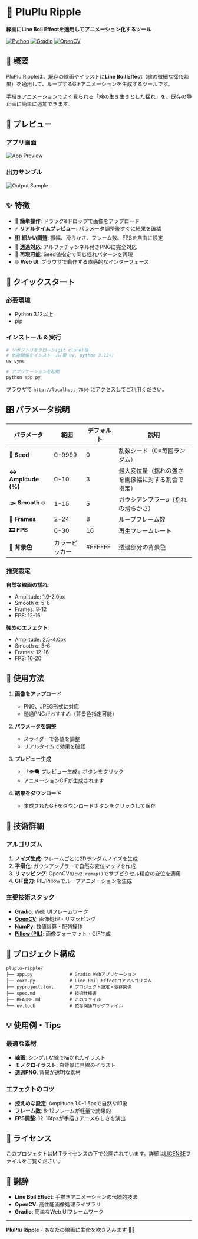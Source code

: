 # 🌊 PluPlu Ripple

**線画にLine Boil Effectを適用してアニメーション化するツール**

[![Python](https://img.shields.io/badge/Python-3.12+-blue.svg)](https://python.org)
[![Gradio](https://img.shields.io/badge/Gradio-5.31+-orange.svg)](https://gradio.app)
[![OpenCV](https://img.shields.io/badge/OpenCV-4.11+-green.svg)](https://opencv.org)

## 📖 概要

PluPlu Rippleは、既存の線画やイラストに**Line Boil Effect**（線の微細な揺れ効果）を適用して、ループするGIFアニメーションを生成するツールです。

手描きアニメーションでよく見られる「線の生き生きとした揺れ」を、既存の静止画に簡単に追加できます。

## 📸 プレビュー

### アプリ画面
![App Preview](images/app_preview.png)

### 出力サンプル
![Output Sample](images/output_sample.gif)

## ✨ 特徴

- 🎨 **簡単操作**: ドラッグ&ドロップで画像をアップロード
- ⚡ **リアルタイムプレビュー**: パラメータ調整後すぐに結果を確認
- 🎛️ **細かい調整**: 振幅、滑らかさ、フレーム数、FPSを自由に設定
- 🌈 **透過対応**: アルファチャンネル付きPNGに完全対応
- 🔄 **再現可能**: Seed値指定で同じ揺れパターンを再現
- 🌐 **Web UI**: ブラウザで動作する直感的なインターフェース

## 🚀 クイックスタート

### 必要環境
- Python 3.12以上
- pip

### インストール & 実行

```bash
# リポジトリをクローン(git clone)後
# 依存関係をインストール(要 uv, python 3.12+)
uv sync

# アプリケーションを起動
python app.py
```

ブラウザで `http://localhost:7860` にアクセスしてご利用ください。

## 🎛️ パラメータ説明

| パラメータ | 範囲 | デフォルト | 説明 |
|-----------|-----|----------|------|
| **🔀 Seed** | 0-9999 | 0 | 乱数シード（0=毎回ランダム） |
| **↔ Amplitude (%)** | 0-10 | 3 | 最大変位量（揺れの強さを画像幅に対する割合で指定） |
| **🌫️ Smooth σ** | 1-15 | 5 | ガウシアンブラーσ（揺れの滑らかさ） |
| **🔄 Frames** | 2-24 | 8 | ループフレーム数 |
| **🎞️ FPS** | 6-30 | 16 | 再生フレームレート |
| **🎨 背景色** | カラーピッカー | #FFFFFF | 透過部分の背景色 |

### 推奨設定

**自然な線画の揺れ**:
- Amplitude: 1.0-2.0px
- Smooth σ: 5-8
- Frames: 8-12
- FPS: 12-16

**強めのエフェクト**:
- Amplitude: 2.5-4.0px  
- Smooth σ: 3-6
- Frames: 12-16
- FPS: 16-20

## 🎯 使用方法

1. **画像をアップロード**
   - PNG、JPEG形式に対応
   - 透過PNGがおすすめ（背景色指定可能）

2. **パラメータを調整**
   - スライダーで各値を調整
   - リアルタイムで効果を確認

3. **プレビュー生成**
   - 「👁️‍🗨️ プレビュー生成」ボタンをクリック
   - アニメーションGIFが生成されます

4. **結果をダウンロード**
   - 生成されたGIFをダウンロードボタンをクリックして保存

## 🔬 技術詳細

### アルゴリズム
1. **ノイズ生成**: フレームごとに2Dランダムノイズを生成
2. **平滑化**: ガウシアンブラーで自然な変位マップを作成
3. **リマッピング**: OpenCVの`cv2.remap()`でサブピクセル精度の変位を適用
4. **GIF出力**: PIL/Pillowでループアニメーションを生成

### 主要技術スタック
- **[Gradio](https://gradio.app)**: Web UIフレームワーク
- **[OpenCV](https://opencv.org)**: 画像処理・リマッピング
- **[NumPy](https://numpy.org)**: 数値計算・配列操作
- **[Pillow (PIL)](https://pillow.readthedocs.io)**: 画像フォーマット・GIF生成

## 📁 プロジェクト構成

```
pluplu-ripple/
├── app.py              # Gradio Webアプリケーション
├── core.py             # Line Boil Effectコアアルゴリズム
├── pyproject.toml      # プロジェクト設定・依存関係
├── spec.md             # 技術仕様書
├── README.md           # このファイル
└── uv.lock             # 依存関係ロックファイル
```

## 💡 使用例・Tips

### 最適な素材
- **線画**: シンプルな線で描かれたイラスト
- **モノクロイラスト**: 白背景に黒線のイラスト
- **透過PNG**: 背景が透明な素材

### エフェクトのコツ
- **控えめな設定**: Amplitude 1.0-1.5pxで自然な印象
- **フレーム数**: 8-12フレームが軽量で効果的
- **FPS調整**: 12-16fpsが手描きアニメらしさを演出

## 📄 ライセンス

このプロジェクトはMITライセンスの下で公開されています。詳細は[LICENSE](LICENSE)ファイルをご覧ください。

## 🙏 謝辞

- **Line Boil Effect**: 手描きアニメーションの伝統的技法
- **OpenCV**: 高性能画像処理ライブラリ
- **Gradio**: 簡単なWeb UIフレームワーク

---

**PluPlu Ripple** - あなたの線画に生命を吹き込みます 🌊✨
